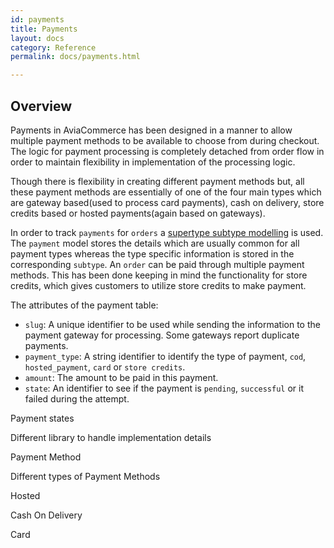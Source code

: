 ```yaml
---
id: payments
title: Payments
layout: docs
category: Reference
permalink: docs/payments.html

---
```


## Overview

Payments in AviaCommerce has been designed in a manner to allow multiple payment methods
to be available to choose from during checkout. The logic for payment processing is
completely detached from order flow in order to maintain flexibility in implementation
of the processing logic.  

Though there is flexibility in creating different payment methods but, all these payment
methods are essentially of one of the four main types which are gateway based(used 
to process card payments), cash on delivery, store credits based or hosted payments(again
based on gateways).

In order to track `payments` for `orders` a [supertype subtype modelling][1] is used.
The `payment` model stores the details which are usually common for all payment types
whereas the type specific information is stored in the corresponding `subtype`.
An `order` can be paid through multiple payment methods. This has been done keeping
in mind the functionality for store credits, which gives customers to utilize store
credits to make payment.

The attributes of the payment table:
- `slug`: A unique identifier to be used while sending the information to the 
   payment gateway for processing. Some gateways report duplicate payments.
- `payment_type`: A string identifier to identify the type of payment, `cod`, 
   `hosted_payment`, `card` or `store credits`.
- `amount`: The amount to be paid in this payment.
- `state`: An identifier to see if the payment is `pending`, `successful` or
   it failed during the attempt.


Payment states

Different library to handle implementation details

Payment Method

Different types of Payment Methods

Hosted

Cash On Delivery

Card


[1]: https://stackoverflow.com/questions/4763141/data-modeling-supertype-subtype
